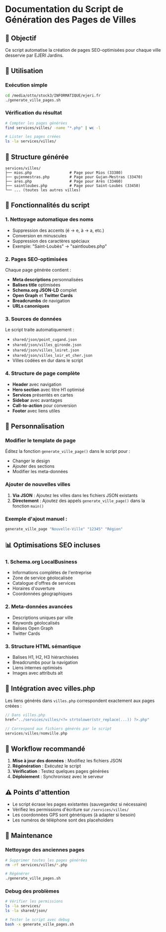 # Documentation du Script de Génération des Pages de Villes

## 🎯 Objectif
Ce script automatise la création de pages SEO-optimisées pour chaque ville desservie par EJERI Jardins.

## 🚀 Utilisation

### Exécution simple
```bash
cd /media/otto/stock3/INFORMATIQUE/ejeri.fr
./generate_ville_pages.sh
```

### Vérification du résultat
```bash
# Compter les pages générées
find services/villes/ -name "*.php" | wc -l

# Lister les pages créées
ls -la services/villes/
```

## 📁 Structure générée

```
services/villes/
├── mios.php                 # Page pour Mios (33380)
├── gujenmestras.php         # Page pour Gujan-Mestras (33470)
├── ares.php                 # Page pour Arès (33460)
├── saintloubes.php          # Page pour Saint-Loubès (33450)
└── ... (toutes les autres villes)
```

## 🔧 Fonctionnalités du script

### 1. Nettoyage automatique des noms
- Suppression des accents (é → e, à → a, etc.)
- Conversion en minuscules
- Suppression des caractères spéciaux
- Exemple: "Saint-Loubès" → "saintloubes.php"

### 2. Pages SEO-optimisées
Chaque page générée contient :
- **Meta descriptions** personnalisées
- **Balises title** optimisées
- **Schema.org JSON-LD** complet
- **Open Graph** et **Twitter Cards**
- **Breadcrumbs** de navigation
- **URLs canoniques**

### 3. Sources de données
Le script traite automatiquement :
- `shared/json/point_cugand.json`
- `shared/json/villes_gironde.json`
- `shared/json/villes_loiret.json`
- `shared/json/villes_loir_et_cher.json`
- Villes codées en dur dans le script

### 4. Structure de page complète
- **Header** avec navigation
- **Hero section** avec titre H1 optimisé
- **Services** présentés en cartes
- **Sidebar** avec avantages
- **Call-to-action** pour conversion
- **Footer** avec liens utiles

## 🎨 Personnalisation

### Modifier le template de page
Éditez la fonction `generate_ville_page()` dans le script pour :
- Changer le design
- Ajouter des sections
- Modifier les meta-données

### Ajouter de nouvelles villes
1. **Via JSON** : Ajoutez les villes dans les fichiers JSON existants
2. **Directement** : Ajoutez des appels `generate_ville_page()` dans la fonction `main()`

### Exemple d'ajout manuel :
```bash
generate_ville_page "Nouvelle-Ville" "12345" "Région"
```

## 📊 Optimisations SEO incluses

### 1. Schema.org LocalBusiness
- Informations complètes de l'entreprise
- Zone de service géolocalisée
- Catalogue d'offres de services
- Horaires d'ouverture
- Coordonnées géographiques

### 2. Meta-données avancées
- Descriptions uniques par ville
- Keywords géolocalisés
- Balises Open Graph
- Twitter Cards

### 3. Structure HTML sémantique
- Balises H1, H2, H3 hiérarchisées
- Breadcrumbs pour la navigation
- Liens internes optimisés
- Images avec attributs alt

## 🔗 Intégration avec villes.php

Les liens générés dans `villes.php` correspondent exactement aux pages créées :
```php
// Dans villes.php
href="../services/villes/<?= strtolower(str_replace(...)) ?>.php"

// Correspond aux fichiers générés par le script
services/villes/nomville.php
```

## 🚀 Workflow recommandé

1. **Mise à jour des données** : Modifiez les fichiers JSON
2. **Régénération** : Exécutez le script
3. **Vérification** : Testez quelques pages générées
4. **Déploiement** : Synchronisez avec le serveur

## ⚠️ Points d'attention

- Le script écrase les pages existantes (sauvegardez si nécessaire)
- Vérifiez les permissions d'écriture sur `/services/villes/`
- Les coordonnées GPS sont génériques (à adapter si besoin)
- Les numéros de téléphone sont des placeholders

## 🔧 Maintenance

### Nettoyage des anciennes pages
```bash
# Supprimer toutes les pages générées
rm -rf services/villes/*.php

# Régénérer
./generate_ville_pages.sh
```

### Debug des problèmes
```bash
# Vérifier les permissions
ls -la services/
ls -la shared/json/

# Tester le script avec debug
bash -x generate_ville_pages.sh
```
